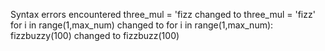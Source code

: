 Syntax errors encountered
three_mul = 'fizz changed to three_mul = 'fizz'
for i in range(1,max_num) changed to for i in range(1,max_num):
fizzbuzzy(100) changed to fizzbuzz(100)